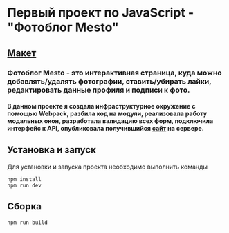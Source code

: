 # Первый проект по JavaScript - "Фотоблог Mesto"
## [Макет](<https://www.figma.com/file/bjyvbKKJN2naO0ucURl2Z0/JavaScript.-Sprint-5?type=design&node-id=0-1&mode=design&t=pB0yrTqFjKTPN2bG-0 и для валидации https://www.figma.com/file/kRVLKwYG3d1HGLvh7JFWRT/JavaScript.-Sprint-6?type=design&node-id=0-1&mode=design&t=sLkbRfvKLWHRxsdP-0>)
### Фотоблог Mesto - это интерактивная страница, куда можно добавлять/удалять фотографии, ставить/убирать лайки, редактировать данные профиля и подписи к фото.
#### В данном проекте я создала инфраструктурное окружение с помощью Webpack, разбила код на модули, реализовала работу модальных окон,  разработала валидацию всех форм, подключила интерфейс к API, опубликовала получившийся [сайт](<https://zuevamariya.github.io/mesto-project-ff/>) на сервере.
## Установка и запуск
Для установки и запуска проекта необходимо выполнить команды

```
npm install
npm run dev
```
## Сборка

```
npm run build
```


